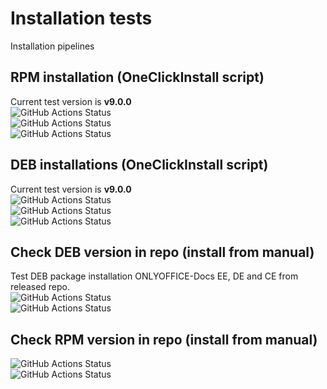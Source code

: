 # Installation tests
Installation pipelines
## RPM installation (OneClickInstall script)
Current test version is **<!-- onlyoffice-version-start -->v9.0.0<!-- onlyoffice-version-end -->** \
![GitHub Actions Status](https://github.com/igwyd/Instalation-tests/actions/workflows/RPM-install-update-check.yml/badge.svg?branch=main)  
![GitHub Actions Status](https://github.com/igwyd/Instalation-tests/actions/workflows/RPM-DE-arm.yml/badge.svg?branch=main)  
![GitHub Actions Status](https://github.com/igwyd/Instalation-tests/actions/workflows/RPM-CE.yml/badge.svg?branch=main)  
## DEB installations (OneClickInstall script)
Current test version is **<!-- onlyoffice-version-start -->v9.0.0<!-- onlyoffice-version-end -->** \
![GitHub Actions Status](https://github.com/igwyd/Instalation-tests/actions/workflows/DEB-EE.yml/badge.svg?branch=main)  
![GitHub Actions Status](https://github.com/igwyd/Instalation-tests/actions/workflows/DEB-DE-arm.yml/badge.svg?branch=main)  
![GitHub Actions Status](https://github.com/igwyd/Instalation-tests/actions/workflows/DEB-СE.yml/badge.svg?branch=main)  
## Check DEB version in repo (install from manual)
Test DEB package installation ONLYOFFICE-Docs EE, DE and CE from released repo. \
![GitHub Actions Status](https://github.com/igwyd/Instalation-tests/actions/workflows/check-DEB-in-repo.yml/badge.svg?branch=main)  
![GitHub Actions Status](https://github.com/igwyd/Instalation-tests/actions/workflows/check-DEB-in-repo-arm.yml/badge.svg?branch=main)
## Check RPM version in repo (install from manual)
![GitHub Actions Status](https://github.com/igwyd/Instalation-tests/actions/workflows/check-RPM-in-repo.yml/badge.svg?branch=main)  
![GitHub Actions Status](https://github.com/igwyd/Instalation-tests/actions/workflows/check-RPM-in-repo-arm.yml/badge.svg?branch=main)  